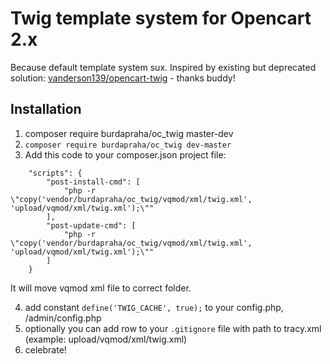 # Twig template system for Opencart 2.x

Because default template system sux.
Inspired by existing but deprecated solution: [vanderson139/opencart-twig](vanderson139/opencart-twig) - thanks buddy!

## Installation

1. composer require burdapraha/oc_twig master-dev
2. `composer require burdapraha/oc_twig dev-master`
3. Add this code to your composer.json project file:

```
    "scripts": {
        "post-install-cmd": [
            "php -r \"copy('vendor/burdapraha/oc_twig/vqmod/xml/twig.xml', 'upload/vqmod/xml/twig.xml');\""
        ],
        "post-update-cmd": [
            "php -r \"copy('vendor/burdapraha/oc_twig/vqmod/xml/twig.xml', 'upload/vqmod/xml/twig.xml');\""
        ]
    } 
```
    
It will move vqmod xml file to correct folder.

4. add constant `define('TWIG_CACHE', true);` to your config.php, /admin/config.php
5. optionally you can add row to your `.gitignore` file with path to tracy.xml (example: upload/vqmod/xml/twig.xml)
6. celebrate!